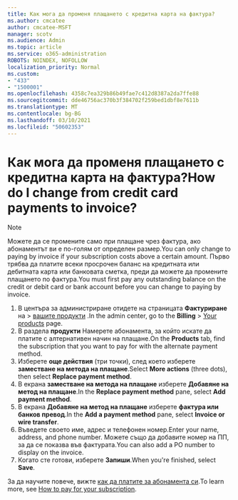 ```yaml
---
title: Как мога да променя плащането с кредитна карта на фактура?
ms.author: cmcatee
author: cmcatee-MSFT
manager: scotv
ms.audience: Admin
ms.topic: article
ms.service: o365-administration
ROBOTS: NOINDEX, NOFOLLOW
localization_priority: Normal
ms.custom:
- "433"
- "1500001"
ms.openlocfilehash: 4358c7ea329b86b49fae7c412d8387a2da7ffe88
ms.sourcegitcommit: dde46756ac370b3f384702f259bed1dbf8e7611b
ms.translationtype: MT
ms.contentlocale: bg-BG
ms.lasthandoff: 03/10/2021
ms.locfileid: "50602353"
---
```

# <a name="how-do-i-change-from-credit-card-payments-to-invoice"></a><span data-ttu-id="8b9cd-102">Как мога да променя плащането с кредитна карта на фактура?</span><span class="sxs-lookup"><span data-stu-id="8b9cd-102">How do I change from credit card payments to invoice?</span></span>

> [!NOTE]
> <span data-ttu-id="8b9cd-103">Можете да се промените само при плащане чрез фактура, ако абонаментът ви е по-голям от определен размер.</span><span class="sxs-lookup"><span data-stu-id="8b9cd-103">You can only change to paying by invoice if your subscription costs above a certain amount.</span></span> <span data-ttu-id="8b9cd-104">Първо трябва да платите всеки просрочен баланс на кредитната или дебитната карта или банковата сметка, преди да можете да промените плащането по фактура.</span><span class="sxs-lookup"><span data-stu-id="8b9cd-104">You must first pay any outstanding balance on the credit or debit card or bank account before you can change to paying by invoice.</span></span>

1. <span data-ttu-id="8b9cd-105">В центъра за администриране отидете на страницата **Фактуриране** на  >  [вашите продукти](https://go.microsoft.com/fwlink/p/?linkid=842054) .</span><span class="sxs-lookup"><span data-stu-id="8b9cd-105">In the admin center, go to the **Billing** > [Your products](https://go.microsoft.com/fwlink/p/?linkid=842054) page.</span></span>
2. <span data-ttu-id="8b9cd-106">В раздела **продукти** Намерете абонамента, за който искате да платите с алтернативен начин на плащане.</span><span class="sxs-lookup"><span data-stu-id="8b9cd-106">On the **Products** tab, find the subscription that you want to pay for with the alternate payment method.</span></span>
3. <span data-ttu-id="8b9cd-107">Изберете **още действия** (три точки), след което изберете **заместване на метода на плащане**.</span><span class="sxs-lookup"><span data-stu-id="8b9cd-107">Select **More actions** (three dots), then select **Replace payment method**.</span></span>
4. <span data-ttu-id="8b9cd-108">В екрана **заместване на метода на плащане** изберете **Добавяне на метод на плащане**.</span><span class="sxs-lookup"><span data-stu-id="8b9cd-108">In the **Replace payment method** pane, select **Add payment method**.</span></span>
5. <span data-ttu-id="8b9cd-109">В екрана **Добавяне на метод на плащане** изберете **фактура или банков превод**.</span><span class="sxs-lookup"><span data-stu-id="8b9cd-109">In the **Add a payment method** pane, select **Invoice or wire transfer**.</span></span>
6. <span data-ttu-id="8b9cd-110">Въведете своето име, адрес и телефонен номер.</span><span class="sxs-lookup"><span data-stu-id="8b9cd-110">Enter your name, address, and phone number.</span></span> <span data-ttu-id="8b9cd-111">Можете също да добавите номер на ПП, за да се показва във фактурата.</span><span class="sxs-lookup"><span data-stu-id="8b9cd-111">You can also add a PO number to display on the invoice.</span></span>
7. <span data-ttu-id="8b9cd-112">Когато сте готови, изберете **Запиши**.</span><span class="sxs-lookup"><span data-stu-id="8b9cd-112">When you're finished, select **Save**.</span></span>

<span data-ttu-id="8b9cd-113">За да научите повече, вижте [как да платите за абонамента си](https://docs.microsoft.com/microsoft-365/commerce/billing-and-payments/pay-for-your-subscription).</span><span class="sxs-lookup"><span data-stu-id="8b9cd-113">To learn more, see [How to pay for your subscription](https://docs.microsoft.com/microsoft-365/commerce/billing-and-payments/pay-for-your-subscription).</span></span>
